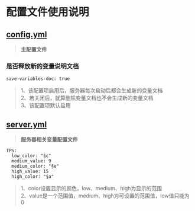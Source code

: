 # **配置文件使用说明**
## **[config.yml](src/main/resources/config.yml)**
> **主配置文件**
### **是否释放新的变量说明文档**
```
save-variables-doc: true
```
> 1、该配置项启用后，服务器每次启动后都会生成新的变量文档  
> 2、若关闭后，就算删除变量文档也不会生成新的变量文档  
> 3、该配置项默认启用
## **[server.yml](src/main/resources/server.yml)**
> **服务器相关变量配置文件**
```
TPS:
  low_color: "§c"
  medium_value: 9
  medium_color: "§e"
  high_value: 15
  high_color: "§a"
```
> 1、color设置显示的颜色，low、medium、high为显示的范围  
> 2、value是一个范围值，medium、high为可设置的范围值，low值只能为0